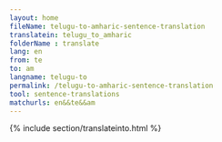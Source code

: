 ```yaml
---
layout: home
fileName: telugu-to-amharic-sentence-translation
translatein: telugu_to_amharic
folderName : translate
lang: en
from: te
to: am
langname: telugu-to
permalink: /telugu-to-amharic-sentence-translation
tool: sentence-translations
matchurls: en&&te&&am
---
```

{% include section/translateinto.html %}
